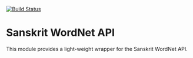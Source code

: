 [![Build Status](https://travis-ci.org/wmshort/sanskritwordnet.svg?branch=master)](https://travis-ci.org/wmshort/sanskritwordnet)

Sanskrit WordNet API
=====================

This module provides a light-weight wrapper for the Sanskrit WordNet API.
